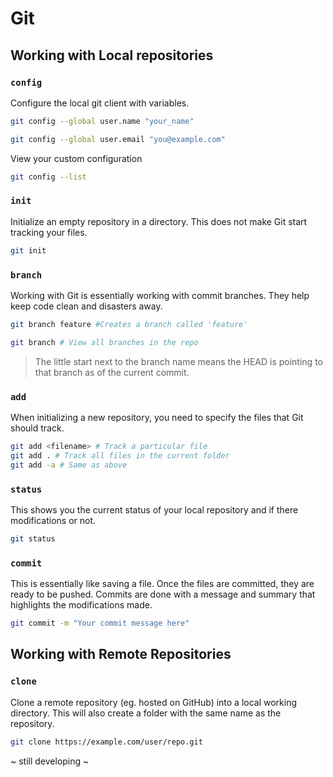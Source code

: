 # Git

## Working with Local repositories

### `config`

Configure the local git client with variables.

```bash
git config --global user.name "your_name"
```

```bash
git config --global user.email "you@example.com"
```

View your custom configuration

```bash
git config --list
```

### `init`

Initialize an empty repository in a directory. This does not make Git start tracking your files.

```bash
git init
```

### `branch`

Working with Git is essentially working with commit branches. They help keep code clean and disasters away.

```bash
git branch feature #Creates a branch called 'feature'
```

```bash
git branch # View all branches in the repo
```

> The little start next to the branch name means the HEAD is pointing to that branch as of the current commit.

### `add`

When initializing a new repository, you need to specify the files that Git should track.

```bash
git add <filename> # Track a particular file
git add . # Track all files in the current folder
git add -a # Same as above
```

### `status`

This shows you the current status of your local repository and if there modifications or not.

```bash
git status
```

### `commit`

This is essentially like saving a file. Once the files are committed, they are ready to be pushed. Commits are done with a message and summary that highlights the modifications made.

```bash
git commit -m "Your commit message here"
```

## Working with Remote Repositories

### `clone`

Clone a remote repository (eg. hosted on GitHub) into a local working directory. This will also create a folder with the same name as the repository.

```bash
git clone https://example.com/user/repo.git
```

~ still developing ~